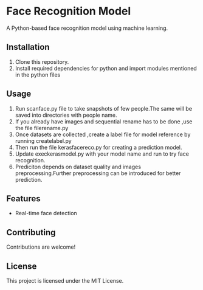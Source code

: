 # Face Recognition Model

A Python-based face recognition model using machine learning.

## Installation

1. Clone this repository.
2. Install required dependencies for python and import modules mentioned in the python files

## Usage

1. Run scanface.py file to take snapshots of few people.The same will be saved into directories with people name.
2. If you already have images and sequential rename has to be done ,use the file filerename.py
3. Once datasets are collected ,create a label file for model reference by running createlabel.py
4. Then run the file kerasfacereco.py for creating a prediction model.
5. Update execkerasmodel.py with your model name and run to try face recognition.
6. Prediciton depends on dataset quality and images preprocessing.Further preprocessing can be introduced for better prediction.

## Features

- Real-time face detection

## Contributing

Contributions are welcome!

## License

This project is licensed under the MIT License.

